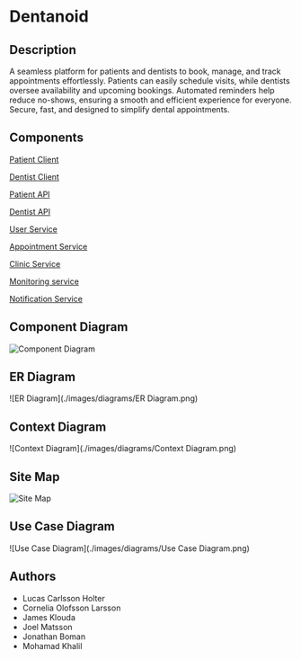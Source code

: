 # Dentanoid

## Description
A seamless platform for patients and dentists to book, manage, and track appointments effortlessly. Patients can easily schedule visits, while dentists oversee availability and upcoming bookings. Automated reminders help reduce no-shows, ensuring a smooth and efficient experience for everyone. Secure, fast, and designed to simplify dental appointments.

## Components
[Patient Client](https://git.chalmers.se/courses/dit355/2023/student-teams/dit356-2023-20/group-20-distributed-systems-patient-client)

[Dentist Client](https://git.chalmers.se/courses/dit355/2023/student-teams/dit356-2023-20/group-20-distributed-systems-dentist-client)

[Patient API](https://git.chalmers.se/courses/dit355/2023/student-teams/dit356-2023-20/group-20-distributed-systems-patient-API)

[Dentist API](https://git.chalmers.se/courses/dit355/2023/student-teams/dit356-2023-20/group-20-distributed-systems-dentist-api)

[User Service](https://git.chalmers.se/courses/dit355/2023/student-teams/dit356-2023-20/group-20-distributed-systems-user-service)

[Appointment Service](https://git.chalmers.se/courses/dit355/2023/student-teams/dit356-2023-20/group-20-distributed-systems-appointment-service-2)

[Clinic Service](https://git.chalmers.se/courses/dit355/2023/student-teams/dit356-2023-20/group-20-distributed-systems-clinic-service)

[Monitoring service](https://git.chalmers.se/courses/dit355/2023/student-teams/dit356-2023-20/group-20-distributed-systems-logging-service)

[Notification Service](https://git.chalmers.se/courses/dit355/2023/student-teams/dit356-2023-20/group-20-distributed-systems-notification-service)


## Component Diagram
![Component Diagram](./images/diagrams/Component_Diagram.png)

## ER Diagram
![ER Diagram](./images/diagrams/ER Diagram.png)

## Context Diagram
![Context Diagram](./images/diagrams/Context Diagram.png)

## Site Map
![Site Map](./images/diagrams/Sitemap.png)

## Use Case Diagram
![Use Case Diagram](./images/diagrams/Use Case Diagram.png)

## Authors
- Lucas Carlsson Holter <!-- x -->
- Cornelia Olofsson Larsson <!-- x -->
- James Klouda
- Joel Matsson
- Jonathan Boman
- Mohamad Khalil
